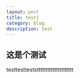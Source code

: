 ```yaml
---
layout: post
title: test1
category: blog
description: test
---
```

## 这是个测试
testtestteststtttttttttttttttttttt
